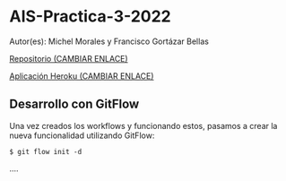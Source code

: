 # AIS-Practica-3-2022

Autor(es): Michel Morales  y Francisco Gortázar Bellas

[Repositorio (CAMBIAR ENLACE)](https://github.com/URJC-AIS/AIS-Practica-3-2022-template)

[Aplicación Heroku (CAMBIAR ENLACE)](https://ais-michel-nitflex.herokuapp.com/)

## Desarrollo con GitFlow

Una vez creados los workflows y funcionando estos, pasamos a crear la nueva funcionalidad utilizando GitFlow:

```
$ git flow init -d
```

....

